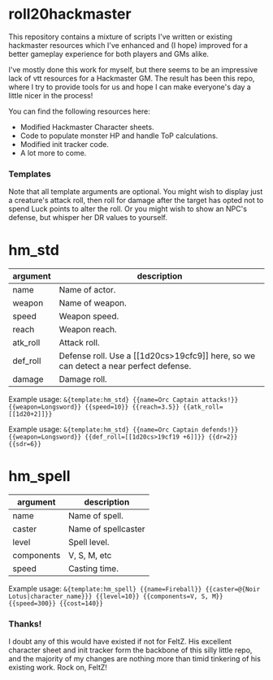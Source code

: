 # roll20hackmaster

This repository contains a mixture of scripts I've written or existing hackmaster resources which I've enhanced and (I hope) improved for a better gameplay experience for both players and GMs alike.

I've mostly done this work for myself, but there seems to be an impressive lack of vtt resources for a Hackmaster GM. The result has been this repo, where I try to provide tools for us and hope I can make everyone's day a little nicer in the process!

You can find the following resources here:
 - Modified Hackmaster Character sheets.
 - Code to populate monster HP and handle ToP calculations.
 - Modified init tracker code.
 - A lot more to come.

### Templates
Note that all template arguments are optional. You might wish to display just a creature's attack roll, then roll for damage after the target has opted not to spend Luck points to alter the roll. Or you might wish to show an NPC's defense, but whisper her DR values to yourself.

# hm_std
| argument | description                                                                          |
| -------- | ------------------------------------------------------------------------------------ |
| name     | Name of actor.                                                                       |
| weapon   | Name of weapon.                                                                      |
| speed    | Weapon speed.                                                                        |
| reach    | Weapon reach.                                                                        |
| atk_roll | Attack roll.                                                                         |
| def_roll | Defense roll. Use a [[1d20cs>19cfc9]] here, so we can detect a near perfect defense. |
| damage   | Damage roll.                                                                         |

Example usage: `&{template:hm_std} {{name=Orc Captain attacks!}} {{weapon=Longsword}} {{speed=10}} {{reach=3.5}} {{atk_roll=[[1d20+2]]}}`

Example usage: `&{template:hm_std} {{name=Orc Captain defends!}} {{weapon=Longsword}} {{def_roll=[[1d20cs>19cf19 +6]]}} {{dr=2}} {{sdr=6}}`

# hm_spell
| argument | description         |
| -------- | ------------------- |
| name     | Name of spell.      |
| caster   | Name of spellcaster | 
| level    | Spell level.        |
| components | V, S, M, etc      |
| speed    | Casting time.       | 

Example usage: `&{template:hm_spell} {{name=Fireball}} {{caster=@{Noir Lotus|character_name}}} {{level=10}} {{components=V, S, M}} {{speed=300}} {{cost=140}}`

### Thanks!

I doubt any of this would have existed if not for FeltZ. His excellent character sheet and init tracker form the backbone of this silly little repo, and the majority of my changes are nothing more than timid tinkering of his existing work. Rock on, FeltZ!
